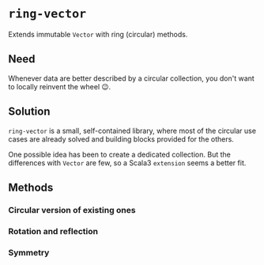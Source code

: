 # `ring-vector`
Extends immutable `Vector` with ring (circular) methods.

## Need
Whenever data are better described by a circular collection,
you don't want to locally reinvent the wheel 😉.

## Solution
`ring-vector` is a small, self-contained library,
where most of the circular use cases are already solved
and building blocks provided for the others.

One possible idea has been to create a dedicated collection.
But the differences with `Vector` are few,
so a Scala3 `extension` seems a better fit.

## Methods

### Circular version of existing ones

### Rotation and reflection

### Symmetry 


